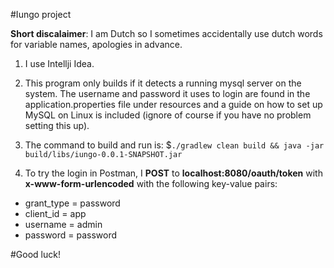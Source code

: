 #Iungo project

**Short discalaimer**: I am Dutch so I sometimes accidentally use dutch words for variable names, apologies in advance.

1. I use Intellji Idea.

2. This program only builds if it detects a running mysql server on the system. The username and password it uses to login are found in the application.properties file under resources and a guide on how to set up MySQL on Linux is included (ignore of course if you have no problem setting this up).

3. The command to build and run is: $`./gradlew clean build && java -jar build/libs/iungo-0.0.1-SNAPSHOT.jar`

4. To try the login in Postman, I **POST** to **localhost:8080/oauth/token** with **x-www-form-urlencoded** with the following key-value pairs:
- grant_type = password
- client_id = app
- username = admin
- password = password


#Good luck!
